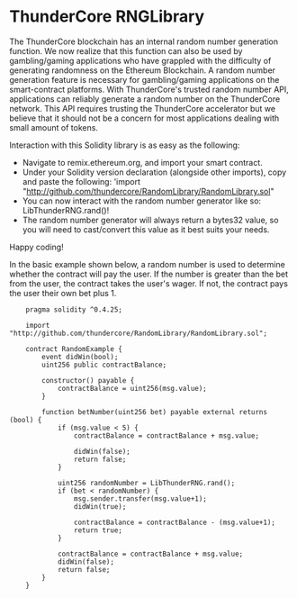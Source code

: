 # ThunderCore RNGLibrary

The ThunderCore blockchain has an internal random number generation function. We now realize that this function can also be used by gambling/gaming applications who have grappled with the difficulty of generating randomness on the Ethereum Blockchain. A random number generation feature is necessary for gambling/gaming applications on the smart-contract platforms. With ThunderCore's trusted random number API, applications can reliably generate a random number on the ThunderCore network. This API requires trusting the ThunderCore accelerator but we believe that it should not be a concern for most applications dealing with small amount of tokens.

Interaction with this Solidity library is as easy as the following:
* Navigate to remix.ethereum.org, and import your smart contract.
* Under your Solidity version declaration (alongside other imports), copy and paste the following: 'import "http://github.com/thundercore/RandomLibrary/RandomLibrary.sol"
* You can now interact with the random number generator like so: LibThunderRNG.rand()!
* The random number generator will always return a bytes32 value, so you will need to cast/convert this value as it best suits your needs.

Happy coding!

In the basic example shown below, a random number is used to determine whether the contract will pay the user. If the number is greater than the bet from the user, the contract takes the user's wager. If not, the contract pays the user their own bet plus 1.

```
    pragma solidity ^0.4.25;
    
    import "http://github.com/thundercore/RandomLibrary/RandomLibrary.sol";

    contract RandomExample {
        event didWin(bool);
        uint256 public contractBalance;
        
        constructor() payable {
            contractBalance = uint256(msg.value);
        }
        
        function betNumber(uint256 bet) payable external returns (bool) {
            if (msg.value < 5) {
                contractBalance = contractBalance + msg.value;
                        
                didWin(false);
                return false;
            }
            
            uint256 randomNumber = LibThunderRNG.rand();
            if (bet < randomNumber) {
                msg.sender.transfer(msg.value+1);
                didWin(true);
                
                contractBalance = contractBalance - (msg.value+1);
                return true;
            } 
            
            contractBalance = contractBalance + msg.value;
            didWin(false);
            return false;
        }
    }
 ```
